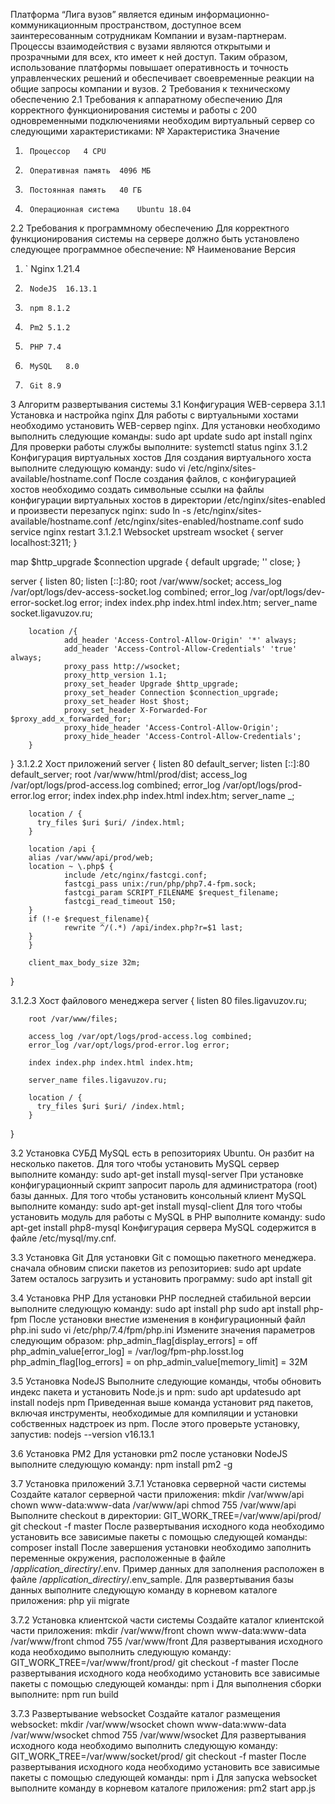 Платформа “Лига вузов” является единым информационно-коммуникационным пространством, доступное всем заинтересованным сотрудникам Компании и вузам-партнерам. Процессы взаимодействия с вузами являются открытыми и прозрачными для всех, кто имеет к ней доступ. Таким образом, использование платформы повышает оперативность и точность управленческих решений и обеспечивает своевременные реакции на общие запросы компании и вузов.
2	Требования к техническому обеспечению
2.1	Требования к аппаратному обеспечению
Для корректного функционирования системы и работы с 200 одновременными подключениями необходим виртуальный сервер со следующими характеристиками:
№	Характеристика	Значение
1.		Процессор	4 CPU
2.		Оперативная память	4096 МБ
3.		Постоянная память	40 ГБ
4.		Операционная система	Ubuntu 18.04
2.2	Требования к программному обеспечению
Для корректного функционирования системы на сервере должно быть установлено следующее программное обеспечение:
№	Наименование	Версия
1.	`	Nginx 	1.21.4
2.		NodeJS	16.13.1
3.		npm	8.1.2
4.		Pm2	5.1.2
5.		PHP	7.4
6.		MySQL	8.0
7.		Git	8.9

3	Алгоритм развертывания системы
3.1	Конфигурация WEB-сервера
3.1.1	Установка и настройка nginx
Для работы с виртуальными хостами необходимо установить WEB-сервер nginx. Для установки необходимо выполнить следующие команды:
sudo apt update
sudo apt install nginx
Для проверки работы службы выполните:
systemctl status nginx
3.1.2	Конфигурация виртуальных хостов
Для создания виртуального хоста выполните следующую команду:
sudo vi /etc/nginx/sites-available/hostname.conf
После создания файлов, с конфигурацией хостов необходимо создать символьные ссылки на файлы конфигурации виртуальных хостов в директории /etc/nginx/sites-enabled и произвести перезапуск nginx:
sudo ln -s /etc/nginx/sites-available/hostname.conf /etc/nginx/sites-enabled/hostname.conf
sudo service nginx restart
3.1.2.1	Websocket
upstream wsocket {
        server localhost:3211;
}

map $http_upgrade $connection upgrade {
        default upgrade;
        ''      close;
}

server {
        listen 80;
        listen [::]:80;
        root /var/www/socket;
        access_log /var/opt/logs/dev-access-socket.log combined;
        error_log /var/opt/logs/dev-error-socket.log error;
        index index.php index.html index.htm;
        server_name socket.ligavuzov.ru;

        location /{
                add_header 'Access-Control-Allow-Origin' '*' always;
                add_header 'Access-Control-Allow-Credentials' 'true' always;
                proxy_pass http://wsocket;
                proxy_http_version 1.1;
                proxy_set_header Upgrade $http_upgrade;
                proxy_set_header Connection $connection_upgrade;
                proxy_set_header Host $host;
                proxy_set_header X-Forwarded-For $proxy_add_x_forwarded_for;
                proxy_hide_header 'Access-Control-Allow-Origin';
                proxy_hide_header 'Access-Control-Allow-Credentials';
        }
}
3.1.2.2	Хост приложений
server {
        listen 80 default_server;
        listen [::]:80 default_server;
        root /var/www/html/prod/dist;
        access_log /var/opt/logs/prod-access.log combined;
        error_log /var/opt/logs/prod-error.log error;
        index index.php index.html index.htm;
        server_name _;

        location / {
          try_files $uri $uri/ /index.html;
        }

        location /api {
        alias /var/www/api/prod/web;
        location ~ \.php$ {
                include /etc/nginx/fastcgi.conf;
                fastcgi_pass unix:/run/php/php7.4-fpm.sock;
                fastcgi_param SCRIPT_FILENAME $request_filename;
                fastcgi_read_timeout 150;
        }
        if (!-e $request_filename){
                rewrite ^/(.*) /api/index.php?r=$1 last;
        }
        }

        client_max_body_size 32m;
}

3.1.2.3	Хост файлового менеджера
server {
        listen 80 files.ligavuzov.ru;

        root /var/www/files;

        access_log /var/opt/logs/prod-access.log combined;
        error_log /var/opt/logs/prod-error.log error;

        index index.php index.html index.htm;

        server_name files.ligavuzov.ru;

        location / {
          try_files $uri $uri/ /index.html;
        }

}

3.2	Установка СУБД
MySQL есть в репозиториях Ubuntu. Он разбит на несколько пакетов. 
Для того чтобы установить MySQL сервер выполните команду: 
sudo apt-get install mysql-server
При установке конфигурационный скрипт запросит пароль для администратора (root) базы данных. 
Для того чтобы установить консольный клиент MySQL выполните команду: 
sudo apt-get install mysql-client
Для того чтобы установить модуль для работы с MySQL в PHP выполните команду: 
sudo apt-get install php8-mysql
Конфигурация сервера MySQL содержится в файле /etc/mysql/my.cnf. 

3.3	Установка Git
Для установки Git с помощью пакетного менеджера. сначала обновим списки пакетов из репозиториев:
sudo apt update
Затем осталось загрузить и установить программу:
sudo apt install git

3.4	Установка PHP
Для установки PHP последней стабильной версии выполните следующую команду:
sudo apt install php
sudo apt install php-fpm
После установки внестие изменения в конфигурационный файл php.ini
sudo vi /etc/php/7.4/fpm/php.ini
Измените значения параметров следующим образом:
php_admin_flag[display_errors] = off
php_admin_value[error_log] = /var/log/fpm-php.losst.log
php_admin_flag[log_errors] = on
php_admin_value[memory_limit] = 32M

3.5	Установка NodeJS
Выполните следующие команды, чтобы обновить индекс пакета и установить Node.js и npm:
sudo apt updatesudo apt install nodejs npm
Приведенная выше команда установит ряд пакетов, включая инструменты, необходимые для компиляции и установки собственных надстроек из npm.
После этого проверьте установку, запустив:
nodejs --version
v16.13.1

3.6	Установка PM2
Для установки pm2 после установки NodeJS выполните следующую команду:
npm install pm2 -g

3.7	Установка приложений
3.7.1	Установка серверной части системы
Создайте каталог серверной части приложения:
mkdir /var/www/api
chown www-data:www-data /var/www/api
chmod 755 /var/www/api
Выполните checkout в директории:
GIT_WORK_TREE=/var/www/api/prod/ git checkout -f master 
После развертывания исходного кода необходимо установить все зависимые пакеты с помощью следующей команды:
composer install
После завершения установки необходимо заполнить переменные окружения, расположенные в файле /*application_directiry*/.env. Пример данных для заполнения расположен в файле /*application_directiry*/.env_sample.
Для развертывания базы данных выполните следующую команду в корневом каталоге приложения:
php yii migrate

3.7.2	Установка клиентской части системы
Создайте каталог клиентской части приложения:
mkdir /var/www/front
chown www-data:www-data /var/www/front
chmod 755 /var/www/front
Для развертывания исходного кода необходимо выполнить следующую команду:
GIT_WORK_TREE=/var/www/front/prod/ git checkout -f master 
После развертывания исходного кода необходимо установить все зависимые пакеты с помощью следующей команды:
npm i
Для выполнения сборки выполните:
npm run build

3.7.3	Развертывание websocket
Создайте каталог размещения websocket:
mkdir /var/www/wsocket
chown www-data:www-data /var/www/wsocket
chmod 755 /var/www/wsocket
Для развертывания исходного кода необходимо выполнить следующую команду:
GIT_WORK_TREE=/var/www/socket/prod/ git checkout -f master 
После развертывания исходного кода необходимо установить все зависимые пакеты с помощью следующей команды:
npm i
Для запуска websocket выполните команду в корневом каталоге приложения:
pm2 start app.js

